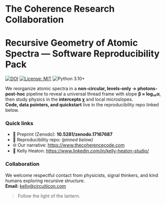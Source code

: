 # The Coherence Research Collaboration

# Recursive Geometry of Atomic Spectra — Software Reproducibility Pack

[![DOI](https://zenodo.org/badge/DOI/10.5281/zenodo.17167687.svg)](https://doi.org/10.5281/zenodo.17167687)
[![License: MIT](https://img.shields.io/badge/License-MIT-yellow.svg)](LICENSE)
![Python 3.10+](https://img.shields.io/badge/python-3.10%2B-blue)

We reorganize atomic spectra in a **non-circular, levels-only → photons-post-hoc** pipeline to reveal a universal thread frame with slope **β ≈ log₁₀α**, then study physics in the **intercepts χ** and local microslopes.  
**Code, data pointers, and quickstart** live in the reproducibility repo linked below.

### Quick links
- 📄 Preprint (Zenodo): **10.5281/zenodo.17167687**  
- 🧪 Reproducibility repo: *(pinned below)*  
- 🌐 Our narrative: https://www.thecoherencecode.com  
- 💼 Kelly Heaton: https://www.linkedin.com/in/kelly-heaton-studio/

### Collaboration
We welcome respectful contact from physicists, signal thinkers, and kind humans exploring recursive structure.  
**Email:** kelly@circuiticon.com

> Follow the light of the lantern.
